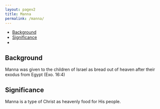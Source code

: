 ```yaml
---
layout: pagev2
title: Manna
permalink: /manna/
---
```

- [Background](#background)
- [Significance](#significance)
- [](#)

## Background

Manna was given to the children of Israel as bread out of heaven after their exodus from Egypt (Exo. 16:4)

## Significance

Manna is a type of Christ as heavenly food for His people.
